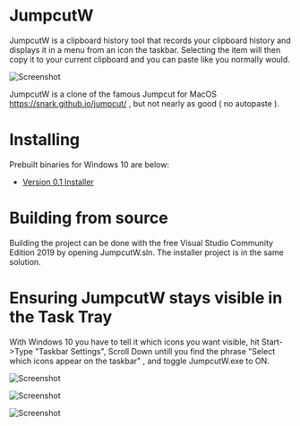 # JumpcutW

JumpcutW is a clipboard history tool that records your clipboard history and displays it in a menu from an icon the taskbar.  Selecting the item will then copy it to your current clipboard and you can paste like you normally would.

![Screenshot](https://github.com/qorrect/JumpcutW/blob/main/Assets/screenshot.png?raw=true)

JumpcutW is a clone of the famous Jumpcut for MacOS https://snark.github.io/jumpcut/ , but not nearly as good ( no autopaste ).

# Installing

Prebuilt binaries for Windows 10 are below:
 - [Version 0.1 Installer](https://github.com/qorrect/JumpcutW/blob/main/Binaries/JumpcutWInstaller.msi?raw=true)

# Building from source
Building the project can be done with the free Visual Studio Community Edition 2019 by opening JumpcutW.sln.  The installer project is in the same solution. 


# Ensuring JumpcutW stays visible in the Task Tray

With Windows 10 you have to tell it which icons you want visible, hit Start->Type "Taskbar Settings", Scroll Down untill you find the phrase "Select which icons appear on the taskbar" , and toggle JumpcutW.exe to ON.

![Screenshot](https://github.com/qorrect/JumpcutW/blob/main/Assets/toolbar1.png?raw=true)

![Screenshot](https://github.com/qorrect/JumpcutW/blob/main/Assets/toolbar2.png?raw=true)

![Screenshot](https://github.com/qorrect/JumpcutW/blob/main/Assets/toolbar3.png?raw=true)

